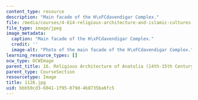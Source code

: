 ```yaml
---
content_type: resource
description: "Main facade of the H\xFCdavendigar Complex."
file: /media/courses/4-614-religious-architecture-and-islamic-cultures-fall-2002/bbb50cd360411f95079d4b8735ba6fc5_1126.jpg
file_type: image/jpeg
image_metadata:
  caption: "Main facade of the H\xFCdavendigar Complex."
  credit: ''
  image-alt: "Photo of the main facade of the H\xFCdavendigar Complex."
learning_resource_types: []
ocw_type: OCWImage
parent_title: 16. Religious Architecture of Anatolia (14th-15th Century)
parent_type: CourseSection
resourcetype: Image
title: 1126.jpg
uid: bbb50cd3-6041-1f95-079d-4b8735ba6fc5
---
```

